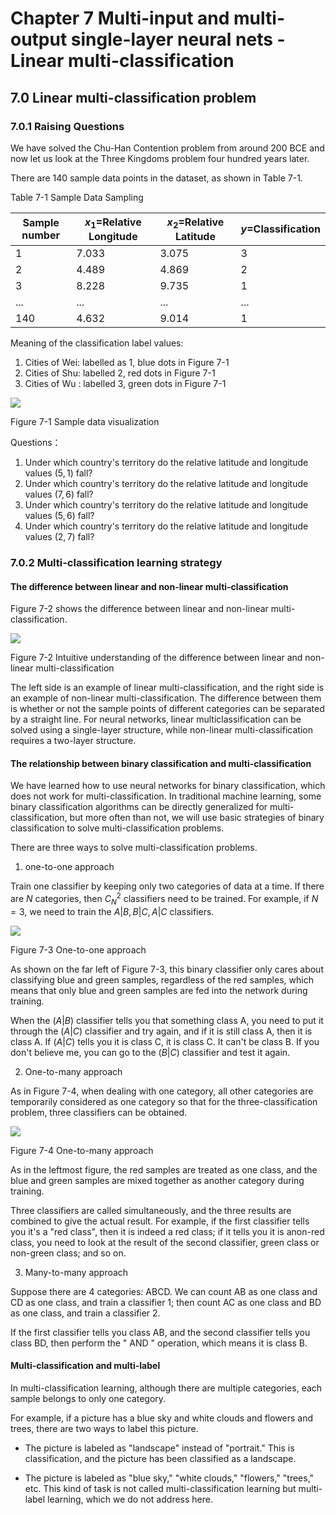 <!--Copyright © Microsoft Corporation. All rights reserved.
  适用于[License](https://github.com/Microsoft/ai-edu/blob/master/LICENSE.md)版权许可-->
  
# Chapter 7 Multi-input and multi-output single-layer neural nets - Linear multi-classification

## 7.0 Linear multi-classification problem

### 7.0.1 Raising Questions

We have solved the Chu-Han Contention problem from around 200 BCE and now let us look at the Three Kingdoms problem four hundred years later.

There are 140 sample data points in the dataset, as shown in Table 7-1.

Table 7-1 Sample Data Sampling

|Sample number|$x_1=$Relative Longitude|$x_2=$Relative Latitude|$y=$Classification|
|---|---|---|---|
|1|7.033|3.075|3|
|2|4.489|4.869|2|
|3|8.228|9.735|1|
|...|...|...|...|
|140|4.632|9.014|1|

Meaning of the classification label values:

1. Cities of Wei: labelled as 1, blue dots in Figure 7-1
2. Cities of Shu: labelled 2, red dots in Figure 7-1
3. Cities of Wu : labelled 3, green dots in Figure 7-1

<img src="https://aiedugithub4a2.blob.core.windows.net/a2-images/Images/7/source_data.png" ch="500" />

Figure 7-1 Sample data visualization

Questions：

1. Under which country's territory do the relative latitude and longitude values $(5,1)$ fall?
2. Under which country's territory do the relative latitude and longitude values $(7,6)$ fall?
3. Under which country's territory do the relative latitude and longitude values $(5,6)$ fall?
4. Under which country's territory do the relative latitude and longitude values $(2,7)$ fall?

### 7.0.2 Multi-classification learning strategy

#### The difference between linear and non-linear multi-classification

Figure 7-2 shows the difference between linear and non-linear multi-classification.

<img src="https://aiedugithub4a2.blob.core.windows.net/a2-images/Images/7/linear_vs_nonlinear.png" />

Figure 7-2 Intuitive understanding of the difference between linear and non-linear multi-classification

The left side is an example of linear multi-classification, and the right side is an example of non-linear multi-classification. The difference between them is whether or not the sample points of different categories can be separated by a straight line. For neural networks, linear multiclassification can be solved using a single-layer structure, while non-linear multi-classification requires a two-layer structure.

#### The relationship between binary classification and multi-classification

We have learned how to use neural networks for binary classification, which does not work for multi-classification. In traditional machine learning, some binary classification algorithms can be directly generalized for multi-classification, but more often than not, we will use basic strategies of binary classification to solve multi-classification problems.

There are three ways to solve multi-classification problems.

1. one-to-one approach
   
Train one classifier by keeping only two categories of data at a time. If there are $N$ categories, then $C^2_N$ classifiers need to be trained. For example, if $N=3$, we need to train the $A|B, B|C, A|C$ classifiers.

<img src="https://aiedugithub4a2.blob.core.windows.net/a2-images/Images/7/one_vs_one.png" />

Figure 7-3 One-to-one approach

As shown on the far left of Figure 7-3, this binary classifier only cares about classifying blue and green samples, regardless of the red samples, which means that only blue and green samples are fed into the network during training.
   
When the $(A|B)$ classifier tells you that something class A, you need to put it through the $(A|C)$ classifier and try again, and if it is still class A, then it is class A. If $(A|C)$ tells you it is class C, it is class C. It can't be class B. If you don't believe me, you can go to the $(B|C)$ classifier and test it again.

2. One-to-many approach
   
As in Figure 7-4, when dealing with one category, all other categories are temporarily considered as one category so that for the three-classification problem, three classifiers can be obtained.

<img src="https://aiedugithub4a2.blob.core.windows.net/a2-images/Images/7/one_vs_multiple.png" />

Figure 7-4 One-to-many approach

As in the leftmost figure, the red samples are treated as one class, and the blue and green samples are mixed together as another category during training.

Three classifiers are called simultaneously, and the three results are combined to give the actual result.  For example, if the first classifier tells you it's a "red class", then it is indeed a red class; if it tells you it is anon-red class, you need to look at the result of the second classifier, green class or non-green class; and so on.

3. Many-to-many approach

Suppose there are 4 categories: ABCD. We can count AB as one class and CD as one class, and train a classifier 1; then count AC as one class and BD as one class, and train a classifier 2.
    
If the first classifier tells you class AB, and the second classifier tells you class BD, then perform the " AND " operation, which means it is class B.

#### Multi-classification and multi-label

In multi-classification learning, although there are multiple categories, each sample belongs to only one category.

For example, if a picture has a blue sky and white clouds and flowers and trees, there are two ways to label this picture.

- The picture is labeled as "landscape" instead of "portrait." This is classification, and the picture has been classified as a landscape.

- The picture is labeled as "blue sky," "white clouds," "flowers," "trees," etc. This kind of task is not called multi-classification learning but multi-label learning, which we do not address here.
